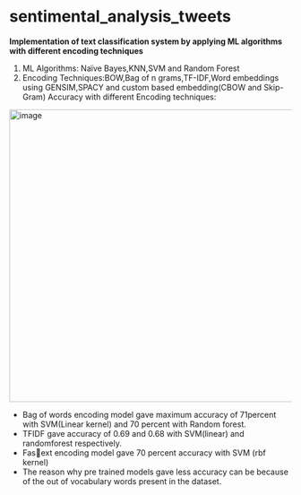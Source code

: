 # sentimental_analysis_tweets

**Implementation of text classification system by applying ML algorithms with different encoding
techniques**
1. ML Algorithms: Naïve Bayes,KNN,SVM and Random Forest
2. Encoding Techniques:BOW,Bag of n grams,TF-IDF,Word embeddings using GENSIM,SPACY and
custom based embedding(CBOW and Skip-Gram)
Accuracy with different Encoding techniques:
<img width="522" alt="image" src="https://github.com/Mokshitha4/sentimental_analysis_tweets/assets/93771202/2c885e3f-ab03-460b-a565-396862cb8a47">

- Bag of words encoding model gave maximum accuracy of 71percent with SVM(Linear kernel)
and 70 percent with Random forest.
- TFIDF gave accuracy of 0.69 and 0.68 with SVM(linear) and randomforest respectively.
- Fas􀆩ext encoding model gave 70 percent accuracy with SVM (rbf kernel)
- The reason why pre trained models gave less accuracy can be because of the out of
vocabulary words present in the dataset.
